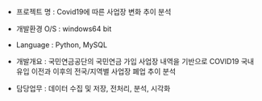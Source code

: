 - 프로젝트 명 : Covid19에 따른 사업장 변화 추이 분석

- 개발환경 O/S : windows64 bit

- Language : Python, MySQL

- 개발개요 : 국민연금공단의 국민연금 가입 사업장 내역을 기반으로 COVID19 국내 유입 이전과 이후의 전국/지역별 사업장 폐업 추이 분석

- 담당업무 : 데이터 수집 및 저장, 전처리, 분석, 시각화

